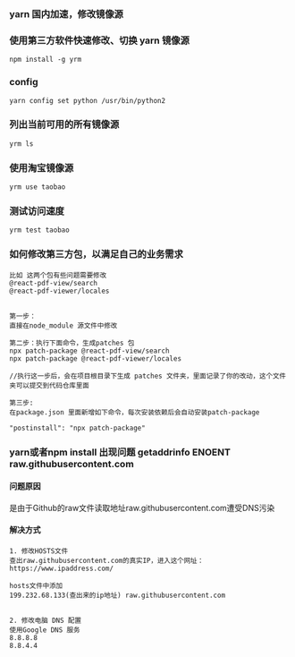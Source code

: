 ### yarn 国内加速，修改镜像源


### 使用第三方软件快速修改、切换 yarn 镜像源
```
npm install -g yrm
```


### config
```
yarn config set python /usr/bin/python2
```

### 列出当前可用的所有镜像源
```
yrm ls
```

### 使用淘宝镜像源
```
yrm use taobao
```

### 测试访问速度
```
yrm test taobao
```


### 如何修改第三方包，以满足自己的业务需求
```
比如 这两个包有些问题需要修改
@react-pdf-view/search
@react-pdf-viewer/locales


第一步：
直接在node_module 源文件中修改

第二步：执行下面命令，生成patches 包
npx patch-package @react-pdf-view/search
npx patch-package @react-pdf-viewer/locales

//执行这一步后，会在项目根目录下生成 patches 文件夹，里面记录了你的改动，这个文件夹可以提交到代码仓库里面

第三步:
在package.json 里面新增如下命令，每次安装依赖后会自动安装patch-package

"postinstall": "npx patch-package" 
```


### yarn或者npm install 出现问题 getaddrinfo ENOENT raw.githubusercontent.com
#### 问题原因

是由于Github的raw文件读取地址raw.githubusercontent.com遭受DNS污染

#### 解决方式
```
1. 修改HOSTS文件
查出raw.githubusercontent.com的真实IP，进入这个网址：https://www.ipaddress.com/

hosts文件中添加
199.232.68.133(查出来的ip地址) raw.githubusercontent.com


2. 修改电脑 DNS 配置
使用Google DNS 服务
8.8.8.8
8.8.4.4
```